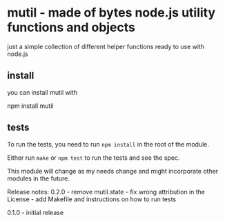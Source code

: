 mutil - made of bytes node.js utility functions and objects
===========================================================
just a simple collection of different helper functions ready to use with node.js

install
-------
you can install mutil with
 
   npm install mutil

tests
-----
To run the tests, you need to run `npm install` in the root of the module.

Either run `make` or `npm test` to run the tests and see the spec.

This module will change as my needs change and might incorporate other modules
in the future.

Release notes:
0.2.0 - remove mutil.state
      - fix wrong attribution in the License
      - add Makefile and instructions on how to run tests

0.1.0 - initial release
